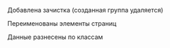 Добавлена зачистка (созданная группа удаляется)

Переименованы элементы страниц

Данные разнесены по классам
